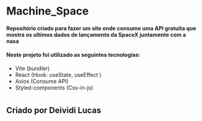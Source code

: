 # Machine_Space

#### Repositório criado para fazer um site onde consume uma API gratuita que mostra os ultímos dados de lançamento da SpaceX juntamente com a nasa

#### Neste projeto foi utilizado as seguintes tecnologias: 


* Vite (bundler)
* React (Hook: useState, useEffect )  
* Axios (Consume API)
* Styled-components (Css-in-js)


#
## Criado por Deividi Lucas
